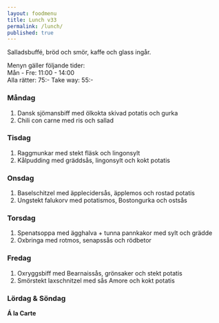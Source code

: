 ```yaml
---
layout: foodmenu
title: Lunch v33
permalink: /lunch/
published: true
---
```




Salladsbuffé, bröd och smör, kaffe och glass ingår.

Menyn gäller följande tider:  
Mån - Fre: 11:00 - 14:00  
Alla rätter: 75:- Take way: 55:-

### Måndag

1. Dansk sjömansbiff med ölkokta skivad potatis och gurka
2. Chili con carne med ris och sallad

### Tisdag

1. Raggmunkar med stekt fläsk och lingonsylt
2. Kålpudding med gräddsås, lingonsylt och kokt potatis

### Onsdag

1. Baselschitzel med äpplecidersås, äpplemos och rostad potatis
2. Ungstekt falukorv med potatismos, Bostongurka och ostsås

### Torsdag

1. Spenatsoppa med ägghalva + tunna pannkakor med sylt och grädde
2. Oxbringa med rotmos, senapssås och rödbetor

### Fredag

1. Oxryggsbiff med Bearnaissås, grönsaker och stekt potatis
2. Smörstekt laxschnitzel med sås Amore och kokt potatis

### Lördag & Söndag


**Á la Carte**
